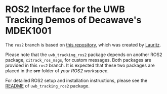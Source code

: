 # ROS2 Interface for the UWB Tracking Demos of Decawave's MDEK1001

The `ros2` branch is based on [this repository](https://github.com/lauritz1000/uwb-tracking-ros2), which was created by [Lauritz](https://github.com/lauritz1000).

<!-- This repository is forked from https://github.com/cliansang/uwb-tracking-ros and adapted for use with ROS2 -->

Please note that the `uwb_tracking_ros2` package depends on another ROS2 package, `citrack_ros_msgs`, for custom messages. Both packages are provided in this `ros2` branch.
It is expected that these two packages are placed in the **_src_** folder of _your ROS2 workspace_.

For detailed ROS2 setup and installation instructions, please see the [README](uwb_tracking_ros2/README.md) of `uwb_tracking_ros2` package.
